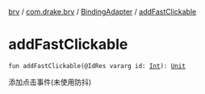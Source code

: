 [brv](../../index.md) / [com.drake.brv](../index.md) / [BindingAdapter](index.md) / [addFastClickable](./add-fast-clickable.md)

# addFastClickable

`fun addFastClickable(@IdRes vararg id: `[`Int`](https://kotlinlang.org/api/latest/jvm/stdlib/kotlin/-int/index.html)`): `[`Unit`](https://kotlinlang.org/api/latest/jvm/stdlib/kotlin/-unit/index.html)

添加点击事件(未使用防抖)

